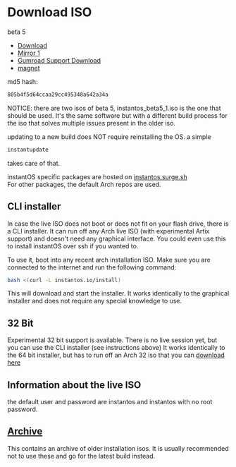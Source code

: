 # Download ISO

beta 5

<ul class="actions">
    <li><a href="https://github.com/instantOS/instantOS/releases/download/v5-beta/instantos_beta5_1.iso" class="button special icon fa-download">Download</a></li>
    <li><a href="https://osdn.net/dl/instantos/instantos_beta5_1.iso" class="button special icon fa-download">Mirror 1</a></li>
    <li><a href="https://gum.co/instantos" class="button special icon fa-download">Gumroad Support Download</a></li>
    <li><a href="magnet:?xt=urn:btih:d77ada4fa346f873539164ba31067d7842d0d010&dn=instantos%5Fbeta5%5F1.iso&tr=udp%3A%2F%2Ftracker.openbittorrent.com%3A6969" class="button special icon fa-download">magnet</a></li>
</ul>

md5 hash:

```txt
805b4f5d64ccaa29cc495348a642a34a
```

NOTICE: there are two isos of beta 5, instantos_beta5_1.iso is the one that should
be used. It's the same software but with a different build process for the iso
that solves multiple issues present in the older iso.

updating to a new build does NOT require reinstalling the OS. a simple

```sh
instantupdate
```

takes care of that.

instantOS specific packages are hosted on
[instantos.surge.sh](https://instantos.surge.sh)  
For other packages, the default Arch repos are used.

## CLI installer

In case the live ISO does not boot or does not fit on your flash drive, there
is a CLI installer. It can run off any Arch live ISO (with experimental Artix
support) and doesn't need any graphical interface. You could even use this to
install instantOS over ssh if you wanted to.

To use it, boot into any recent arch installation ISO.
Make sure you are connected to the internet and run the following command:

```sh
bash <(curl -L instantos.io/install)
```

This will download and start the installer. It works identically to the
graphical installer and does not require any special knowledge to use.

## 32 Bit

Experimental 32 bit support is available. There is no live session yet, but you
can use the CLI installer (see instructions above) It works identically to the
64 bit installer, but has to run off an Arch 32 iso that you can
[download here](https://www.archlinux32.org/download/)

## Information about the live ISO

the default user and password are instantos and instantos with no root password.

## [Archive](archive)

This contains an archive of older installation isos. It is usually recommended
not to use these and go for the latest build instead.
